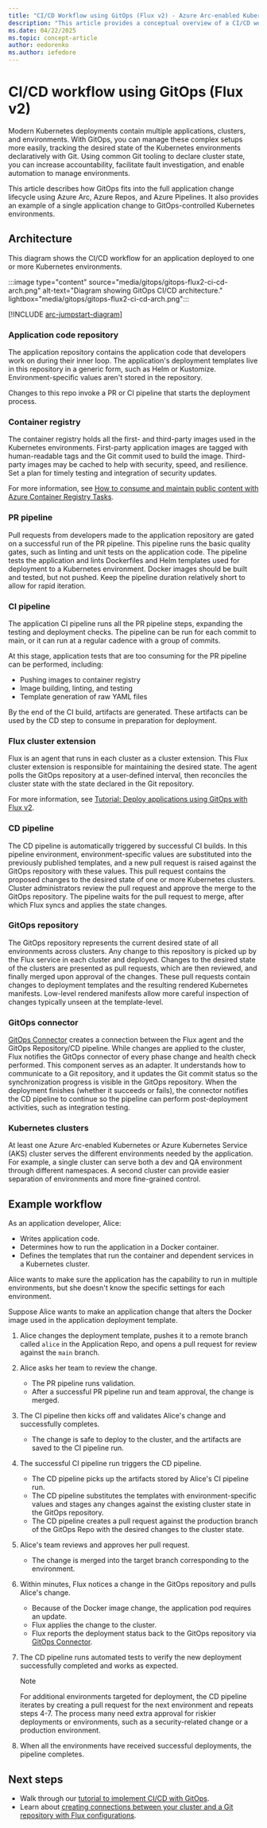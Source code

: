 ```yaml
---
title: "CI/CD Workflow using GitOps (Flux v2) - Azure Arc-enabled Kubernetes"
description: "This article provides a conceptual overview of a CI/CD workflow using GitOps."
ms.date: 04/22/2025
ms.topic: concept-article
author: eedorenko
ms.author: iefedore
---
```

# CI/CD workflow using GitOps (Flux v2)

Modern Kubernetes deployments contain multiple applications, clusters, and environments. With GitOps, you can manage these complex setups more easily, tracking the desired state of the Kubernetes environments declaratively with Git. Using common Git tooling to declare cluster state, you can increase accountability, facilitate fault investigation, and enable automation to manage environments.

This article describes how GitOps fits into the full application change lifecycle using Azure Arc, Azure Repos, and Azure Pipelines. It also provides an example of a single application change to GitOps-controlled Kubernetes environments.

## Architecture

This diagram shows the CI/CD workflow for an application deployed to one or more Kubernetes environments.

:::image type="content" source="media/gitops/gitops-flux2-ci-cd-arch.png" alt-text="Diagram showing GitOps CI/CD architecture." lightbox="media/gitops/gitops-flux2-ci-cd-arch.png":::

[!INCLUDE [arc-jumpstart-diagram](~/reusable-content/ce-skilling/azure/includes/arc-jumpstart-diagram.md)]

### Application code repository

The application repository contains the application code that developers work on during their inner loop. The application's deployment templates live in this repository in a generic form, such as Helm or Kustomize. Environment-specific values aren't stored in the repository.

Changes to this repo invoke a PR or CI pipeline that starts the deployment process.

### Container registry

The container registry holds all the first- and third-party images used in the Kubernetes environments. First-party application images are tagged with human-readable tags and the Git commit used to build the image. Third-party images may be cached to help with security, speed, and resilience. Set a plan for timely testing and integration of security updates.

For more information, see [How to consume and maintain public content with Azure Container Registry Tasks](../../container-registry/tasks-consume-public-content.md).

### PR pipeline

Pull requests from developers made to the application repository are gated on a successful run of the PR pipeline. This pipeline runs the basic quality gates, such as linting and unit tests on the application code. The pipeline tests the application and lints Dockerfiles and Helm templates used for deployment to a Kubernetes environment. Docker images should be built and tested, but not pushed. Keep the pipeline duration relatively short to allow for rapid iteration.

### CI pipeline

The application CI pipeline runs all the PR pipeline steps, expanding the testing and deployment checks. The pipeline can be run for each commit to main, or it can run at a regular cadence with a group of commits.

At this stage, application tests that are too consuming for the PR pipeline can be performed, including:

* Pushing images to container registry
* Image building, linting, and testing
* Template generation of raw YAML files

By the end of the CI build, artifacts are generated. These artifacts can be used by the CD step to consume in preparation for deployment.

### Flux cluster extension

Flux is an agent that runs in each cluster as a cluster extension. This Flux cluster extension is responsible for maintaining the desired state. The agent polls the GitOps repository at a user-defined interval, then reconciles the cluster state with the state declared in the Git repository.

For more information, see [Tutorial: Deploy applications using GitOps with Flux v2](tutorial-use-gitops-flux2.md).

### CD pipeline

The CD pipeline is automatically triggered by successful CI builds. In this pipeline environment, environment-specific values are substituted into the previously published templates, and a new pull request is raised against the GitOps repository with these values. This pull request contains the proposed changes to the desired state of one or more Kubernetes clusters. Cluster administrators review the pull request and approve the merge to the GitOps repository. The pipeline waits for the pull request to merge, after which Flux syncs and applies the state changes.

### GitOps repository

The GitOps repository represents the current desired state of all environments across clusters. Any change to this repository is picked up by the Flux service in each cluster and deployed. Changes to the desired state of the clusters are presented as pull requests, which are then reviewed, and finally merged upon approval of the changes. These pull requests contain changes to deployment templates and the resulting rendered Kubernetes manifests. Low-level rendered manifests allow more careful inspection of changes typically unseen at the template-level.

### GitOps connector

[GitOps Connector](https://github.com/microsoft/gitops-connector) creates a connection between the Flux agent and the GitOps Repository/CD pipeline. While changes are applied to the cluster, Flux notifies the GitOps connector of every phase change and health check performed. This component serves as an adapter. It understands how to communicate to a Git repository, and it updates the Git commit status so the synchronization progress is visible in the GitOps repository. When the deployment finishes (whether it succeeds or fails), the connector notifies the CD pipeline to continue so the pipeline can perform post-deployment activities, such as integration testing.

### Kubernetes clusters

At least one Azure Arc-enabled Kubernetes or Azure Kubernetes Service (AKS) cluster serves the different environments needed by the application. For example, a single cluster can serve both a dev and QA environment through different namespaces. A second cluster can provide easier separation of environments and more fine-grained control.

## Example workflow

As an application developer, Alice:

* Writes application code.
* Determines how to run the application in a Docker container.
* Defines the templates that run the container and dependent services in a Kubernetes cluster.

Alice wants to make sure the application has the capability to run in multiple environments, but she doesn't know the specific settings for each environment.

Suppose Alice wants to make an application change that alters the Docker image used in the application deployment template.

1. Alice changes the deployment template, pushes it to a remote branch called `alice` in the Application Repo, and opens a pull request for review against the `main` branch.

1. Alice asks her team to review the change.

   * The PR pipeline runs validation.
   * After a successful PR pipeline run and team approval, the change is merged.

1. The CI pipeline then kicks off and validates Alice's change and successfully completes.

   * The change is safe to deploy to the cluster, and the artifacts are saved to the CI pipeline run.

1. The successful CI pipeline run triggers the CD pipeline.

   * The CD pipeline picks up the artifacts stored by Alice's CI pipeline run.
   * The CD pipeline substitutes the templates with environment-specific values and stages any changes against the existing cluster state in the GitOps repository.
   * The CD pipeline creates a pull request against the production branch of the GitOps Repo with the desired changes to the cluster state.

1. Alice's team reviews and approves her pull request.

   * The change is merged into the target branch corresponding to the environment.

1. Within minutes, Flux notices a change in the GitOps repository and pulls Alice's change.

   * Because of the Docker image change, the application pod requires an update.
   * Flux applies the change to the cluster.
   * Flux reports the deployment status back to the GitOps repository via [GitOps Connector](https://github.com/microsoft/gitops-connector).

1. The CD pipeline runs automated tests to verify the new deployment successfully completed and works as expected.

   > [!NOTE]
   > For additional environments targeted for deployment, the CD pipeline iterates by creating a pull request for the next environment and repeats steps 4-7. The process many need extra approval for riskier deployments or environments, such as a security-related change or a production environment.

1. When all the environments have received successful deployments, the pipeline completes.

## Next steps

* Walk through our [tutorial to implement CI/CD with GitOps](tutorial-gitops-ci-cd.md).
* Learn about [creating connections between your cluster and a Git repository with Flux configurations](conceptual-gitops-flux2.md).
